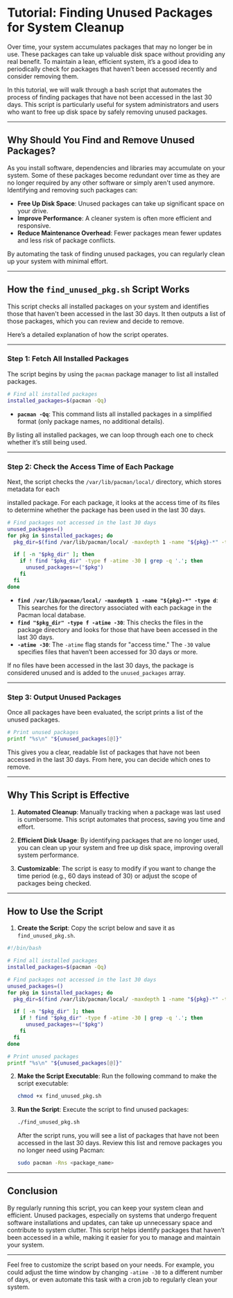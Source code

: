 # Tutorial: Finding Unused Packages for System Cleanup

Over time, your system accumulates packages that may no longer be in use. These packages can take up valuable disk space without providing any real benefit. To maintain a lean, efficient system, it’s a good idea to periodically check for packages that haven’t been accessed recently and consider removing them.

In this tutorial, we will walk through a bash script that automates the process of finding packages that have not been accessed in the last 30 days. This script is particularly useful for system administrators and users who want to free up disk space by safely removing unused packages.

---

## Why Should You Find and Remove Unused Packages?

As you install software, dependencies and libraries may accumulate on your system. Some of these packages become redundant over time as they are no longer required by any other software or simply aren't used anymore. Identifying and removing such packages can:

- **Free Up Disk Space**: Unused packages can take up significant space on your drive.
- **Improve Performance**: A cleaner system is often more efficient and responsive.
- **Reduce Maintenance Overhead**: Fewer packages mean fewer updates and less risk of package conflicts.

By automating the task of finding unused packages, you can regularly clean up your system with minimal effort.

---

## How the `find_unused_pkg.sh` Script Works

This script checks all installed packages on your system and identifies those that haven't been accessed in the last 30 days. It then outputs a list of those packages, which you can review and decide to remove.

Here’s a detailed explanation of how the script operates.

---

### Step 1: Fetch All Installed Packages

The script begins by using the `pacman` package manager to list all installed packages. 

```bash
# Find all installed packages
installed_packages=$(pacman -Qq)
```

- **`pacman -Qq`**: This command lists all installed packages in a simplified format (only package names, no additional details).

By listing all installed packages, we can loop through each one to check whether it’s still being used.

---

### Step 2: Check the Access Time of Each Package

Next, the script checks the `/var/lib/pacman/local/` directory, which stores metadata for each

installed package. For each package, it looks at the access time of its files to determine whether the package has been used in the last 30 days.

```bash
# Find packages not accessed in the last 30 days
unused_packages=()
for pkg in $installed_packages; do
  pkg_dir=$(find /var/lib/pacman/local/ -maxdepth 1 -name "${pkg}-*" -type d)

  if [ -n "$pkg_dir" ]; then
    if ! find "$pkg_dir" -type f -atime -30 | grep -q '.'; then
      unused_packages+=("$pkg")
    fi
  fi
done
```

- **`find /var/lib/pacman/local/ -maxdepth 1 -name "${pkg}-*" -type d`**: This searches for the directory associated with each package in the Pacman local database.
- **`find "$pkg_dir" -type f -atime -30`**: This checks the files in the package directory and looks for those that have been accessed in the last 30 days. 
- **`-atime -30`**: The `-atime` flag stands for "access time." The `-30` value specifies files that haven’t been accessed for 30 days or more.

If no files have been accessed in the last 30 days, the package is considered unused and is added to the `unused_packages` array.

---

### Step 3: Output Unused Packages

Once all packages have been evaluated, the script prints a list of the unused packages.

```bash
# Print unused packages
printf "%s\n" "${unused_packages[@]}"
```

This gives you a clear, readable list of packages that have not been accessed in the last 30 days. From here, you can decide which ones to remove.

---

## Why This Script is Effective

1. **Automated Cleanup**: Manually tracking when a package was last used is cumbersome. This script automates that process, saving you time and effort.
   
2. **Efficient Disk Usage**: By identifying packages that are no longer used, you can clean up your system and free up disk space, improving overall system performance.

3. **Customizable**: The script is easy to modify if you want to change the time period (e.g., 60 days instead of 30) or adjust the scope of packages being checked.

---

## How to Use the Script

1. **Create the Script**: Copy the script below and save it as `find_unused_pkg.sh`.

```bash
#!/bin/bash

# Find all installed packages
installed_packages=$(pacman -Qq)

# Find packages not accessed in the last 30 days
unused_packages=()
for pkg in $installed_packages; do
  pkg_dir=$(find /var/lib/pacman/local/ -maxdepth 1 -name "${pkg}-*" -type d)

  if [ -n "$pkg_dir" ]; then
    if ! find "$pkg_dir" -type f -atime -30 | grep -q '.'; then
      unused_packages+=("$pkg")
    fi
  fi
done

# Print unused packages
printf "%s\n" "${unused_packages[@]}"
```

2. **Make the Script Executable**: Run the following command to make the script executable:

   ```bash
   chmod +x find_unused_pkg.sh
   ```

3. **Run the Script**: Execute the script to find unused packages:

   ```bash
   ./find_unused_pkg.sh
   ```

   After the script runs, you will see a list of packages that have not been accessed in the last 30 days. Review this list and remove packages you no longer need using Pacman:

   ```bash
   sudo pacman -Rns <package_name>
   ```

---

## Conclusion

By regularly running this script, you can keep your system clean and efficient. Unused packages, especially on systems that undergo frequent software installations and updates, can take up unnecessary space and contribute to system clutter. This script helps identify packages that haven’t been accessed in a while, making it easier for you to manage and maintain your system.

---

Feel free to customize the script based on your needs. For example, you could adjust the time window by changing `-atime -30` to a different number of days, or even automate this task with a cron job to regularly clean your system.